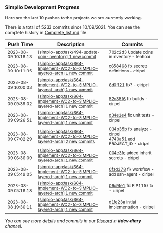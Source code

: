 
### Simplio Development Progress

Here are the last 10 pushes to the projects we are currently working.

There is a total of 5233 commits since 10/09/2021. You can see the complete history in
 [Complete_list.md](Complete_list.md) file.

| Push Time | Description | Commits |
| --- | --- | --- |
| <sub>2023-08-09 10:18:13</sub> | <sub>[[simplio-app:task/494-update-coin-inventory] 1 new commit](https://github.com/SimplioOfficial/simplio-app/commit/702c2d3fb7f671061008fd84619379b0aaa202e3)</sub> | <sub>[702c2d3](https://github.com/SimplioOfficial/simplio-app/commit/702c2d3fb7f671061008fd84619379b0aaa202e3) Update coins in inventory - tenhobi</sub> |
| <sub>2023-08-09 10:11:35</sub> | <sub>[[simplio-app:task/664-Implement-WC2-to-SIMPLIO-layered-arch] 1 new commit](https://github.com/SimplioOfficial/simplio-app/commit/c658468fefec9b6d8a79343af27de8f9d6d7312c)</sub> | <sub>[c658468](https://github.com/SimplioOfficial/simplio-app/commit/c658468fefec9b6d8a79343af27de8f9d6d7312c) fix secrets definitions - ciripel</sub> |
| <sub>2023-08-09 10:00:03</sub> | <sub>[[simplio-app:task/664-Implement-WC2-to-SIMPLIO-layered-arch] 1 new commit](https://github.com/SimplioOfficial/simplio-app/commit/6d0ff215d040289641171a6c0b712558b37f1a82)</sub> | <sub>[6d0ff21](https://github.com/SimplioOfficial/simplio-app/commit/6d0ff215d040289641171a6c0b712558b37f1a82) fix? - ciripel</sub> |
| <sub>2023-08-09 09:39:02</sub> | <sub>[[simplio-app:task/664-Implement-WC2-to-SIMPLIO-layered-arch] 1 new commit](https://github.com/SimplioOfficial/simplio-app/commit/52c35f63a4b730a64b163f80f4e52fbab3d55a90)</sub> | <sub>[52c35f6](https://github.com/SimplioOfficial/simplio-app/commit/52c35f63a4b730a64b163f80f4e52fbab3d55a90) fix builds - ciripel</sub> |
| <sub>2023-08-09 09:26:51</sub> | <sub>[[simplio-app:task/664-Implement-WC2-to-SIMPLIO-layered-arch] 1 new commit](https://github.com/SimplioOfficial/simplio-app/commit/d34e1e4ee27c4b0ed2982c25a9e74c52a4cf4d9e)</sub> | <sub>[d34e1e4](https://github.com/SimplioOfficial/simplio-app/commit/d34e1e4ee27c4b0ed2982c25a9e74c52a4cf4d9e) fix unit tests - ciripel</sub> |
| <sub>2023-08-09 07:02:29</sub> | <sub>[[simplio-app:task/664-Implement-WC2-to-SIMPLIO-layered-arch] 2 new commits](https://github.com/SimplioOfficial/simplio-app/compare/004e3fe8dc77...4740a511c08e)</sub> | <sub>[034b35b](https://github.com/SimplioOfficial/simplio-app/commit/034b35b029453c953a0c710953c0604ec3e9e9ed) fix analyze - ciripel<br>[4740a51](https://github.com/SimplioOfficial/simplio-app/commit/4740a511c08e538be087e99c6356250999a3038a) add PROJECT_ID - ciripel</sub> |
| <sub>2023-08-09 06:36:09</sub> | <sub>[[simplio-app:task/664-Implement-WC2-to-SIMPLIO-layered-arch] 1 new commit](https://github.com/SimplioOfficial/simplio-app/commit/004e3fe8dc77964125261828f3ae7be40005cf94)</sub> | <sub>[004e3fe](https://github.com/SimplioOfficial/simplio-app/commit/004e3fe8dc77964125261828f3ae7be40005cf94) added inherit secrets - ciripel</sub> |
| <sub>2023-08-09 05:49:05</sub> | <sub>[[simplio-app:task/664-Implement-WC2-to-SIMPLIO-layered-arch] 1 new commit](https://github.com/SimplioOfficial/simplio-app/commit/0f3d378d88188902ce11371299c303f6fca8d195)</sub> | <sub>[0f3d378](https://github.com/SimplioOfficial/simplio-app/commit/0f3d378d88188902ce11371299c303f6fca8d195) fix workflow - add ssh-agent - ciripel</sub> |
| <sub>2023-08-09 05:16:18</sub> | <sub>[[simplio-app:task/664-Implement-WC2-to-SIMPLIO-layered-arch] 1 new commit](https://github.com/SimplioOfficial/simplio-app/commit/09c9fe1185806f12a6075be20435695aa1074348)</sub> | <sub>[09c9fe1](https://github.com/SimplioOfficial/simplio-app/commit/09c9fe1185806f12a6075be20435695aa1074348) fix EIP1155 tx - ciripel</sub> |
| <sub>2023-08-08 19:36:11</sub> | <sub>[[simplio-app:task/664-Implement-WC2-to-SIMPLIO-layered-arch] 1 new commit](https://github.com/SimplioOfficial/simplio-app/commit/d1fe23a35d1ffb9c4a4c203c49a8561af0600fbf)</sub> | <sub>[d1fe23a](https://github.com/SimplioOfficial/simplio-app/commit/d1fe23a35d1ffb9c4a4c203c49a8561af0600fbf) initial implementation - ciripel</sub> |

_You can see more details and commits in our [Discord](https://discord.gg/aKhjuwZmdP) in **#dev-diary** channel._
